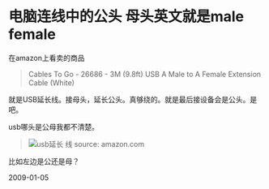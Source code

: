 # 电脑连线中的公头 母头英文就是male female

在amazon上看卖的商品 
> Cables To Go - 26686 - 3M (9.8ft) USB A Male to A Female Extension
Cable (White)

就是USB延长线。接母头，延长公头。真够绕的。就是最后接设备会是公头。是
吧。

usb哪头是公母我都不清楚。

> ![usb延长
   线
   ](http://ecx.images-amazon.com/images/I/21S8B9C4PFL._SL500_AA212_.jpg)
> source: amazon.com

比如左边是公还是母？

2009-01-05